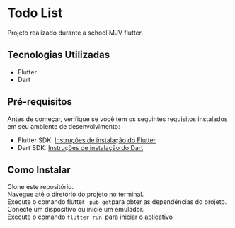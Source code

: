# Todo List   
Projeto realizado durante a school MJV flutter.

## Tecnologias Utilizadas

- Flutter
- Dart

## Pré-requisitos

Antes de começar, verifique se você tem os seguintes requisitos instalados em seu ambiente de desenvolvimento:

- Flutter SDK: [Instruções de instalação do Flutter](https://flutter.dev/docs/get-started/install)
- Dart SDK: [Instruções de instalação do Dart](https://dart.dev/get-dart)

## Como Instalar
Clone este repositório.<br>
Navegue até o diretório do projeto no terminal.<br>
Execute o comando flutter ``` pub get```para obter as dependências do projeto.<br>
Conecte um dispositivo ou inicie um emulador.<br>
Execute o comando ``flutter run ``para iniciar o aplicativo<br>

